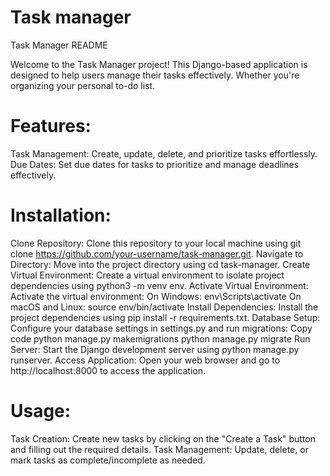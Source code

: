 # Task manager
Task Manager README

Welcome to the Task Manager project! This Django-based application is designed to help users manage their tasks effectively. Whether you're organizing your personal to-do list.

# Features:
Task Management: Create, update, delete, and prioritize tasks effortlessly.
Due Dates: Set due dates for tasks to prioritize and manage deadlines effectively.
# Installation:
Clone Repository: Clone this repository to your local machine using git clone https://github.com/your-username/task-manager.git.
Navigate to Directory: Move into the project directory using cd task-manager.
Create Virtual Environment: Create a virtual environment to isolate project dependencies using python3 -m venv env.
Activate Virtual Environment: Activate the virtual environment:
On Windows: env\Scripts\activate
On macOS and Linux: source env/bin/activate
Install Dependencies: Install the project dependencies using pip install -r requirements.txt.
Database Setup: Configure your database settings in settings.py and run migrations:
Copy code
python manage.py makemigrations
python manage.py migrate
Run Server: Start the Django development server using python manage.py runserver.
Access Application: Open your web browser and go to http://localhost:8000 to access the application.
# Usage:
Task Creation: Create new tasks by clicking on the "Create a Task" button and filling out the required details.
Task Management: Update, delete, or mark tasks as complete/incomplete as needed.
